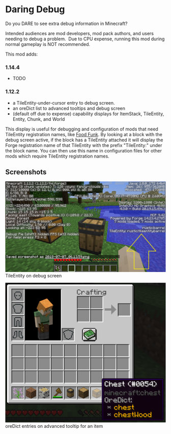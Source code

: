 # Daring Debug

Do you DARE to see extra debug information in Minecraft?

Intended audiences are mod developers, mod pack authors, and users needing to debug a problem.  Due to CPU expense, running this mod during normal gameplay is NOT recommended.

This mod adds:

### 1.14.4
 * TODO

### 1.12.2
 * a TileEntity-under-cursor entry to debug screen.
 * an oreDict list to advanced tooltips and debug screen
 * (default off due to expense) capability displays for ItemStack, TileEntity, Entity, Chunk, and World

This display is useful for debugging and configuration of mods that need TileEntity registration names, like [Food Funk](https://github.com/Stormwind99/FoodFunk).  By looking at a block with the debug screen active, if the block has a TileEntity attached it will display the Forge registration name of that TileEntity with the prefix "TileEntity:" under the block name.  You can then use this name in configuration files for other mods which require TileEntity registration names.

## Screenshots

![TileEntity on debug screen](other/screenshots/debugscreen-tileentity.png)
TileEntity on debug screen

![oreDict tooltip](other/screenshots/tooltip-oredict.png)
oreDict entries on advanced tooltip for an item
